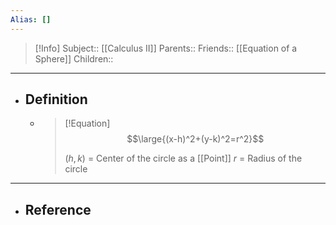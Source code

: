 ```yaml
---
Alias: []
---
```

> [!Info]
> Subject:: [[Calculus II]]
> Parents:: 
> Friends:: [[Equation of a Sphere]]
> Children:: 
---
- ## Definition
	- > [!Equation]
	  > $$\large{(x-h)^2+(y-k)^2=r^2}$$
	  > 
	  > $(h, k)$ = Center of the circle as a [[Point]]
	  > $r$ = Radius of the circle
---
- ## Reference